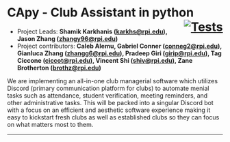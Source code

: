# CApy - Club Assistant in python <div style="float: right;">[![Tests](https://github.com/CApy-RPI/mvp/actions/workflows/tests.yml/badge.svg)](https://github.com/CApy-RPI/mvp/actions/workflows/tests.yml)</div>

+ Project Leads: **Shamik Karkhanis (karkhs@rpi.edu), Jason Zhang (zhangy96@rpi.edu)**
+ Project contributors: **Caleb Alemu, Gabriel Conner (conneg2@rpi.edu), Gianluca Zhang (zhangg6@rpi.edu), Pradeep Giri (girip@rpi.edu), Tag Ciccone (ciccot@rpi.edu), Vincent Shi (shiv@rpi.edu), Zane Brotherton (brothz@rpi.edu)**

We are implementing an all-in-one club managerial software which utilizes Discord (primary communication platform for clubs) to automate menial tasks such as attendance, student verification, meeting reminders, and other administrative tasks. This will be packed into a singular Discord bot with a focus on an efficient and aesthetic software experience making it easy to kickstart fresh clubs as well as established clubs so they can focus on what matters most to them. 

---
